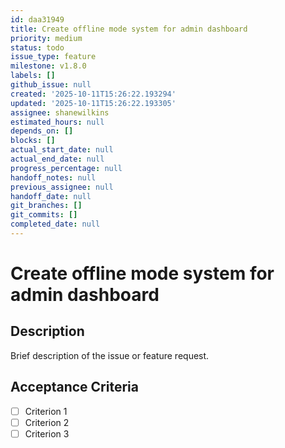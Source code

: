 ```yaml
---
id: daa31949
title: Create offline mode system for admin dashboard
priority: medium
status: todo
issue_type: feature
milestone: v1.8.0
labels: []
github_issue: null
created: '2025-10-11T15:26:22.193294'
updated: '2025-10-11T15:26:22.193305'
assignee: shanewilkins
estimated_hours: null
depends_on: []
blocks: []
actual_start_date: null
actual_end_date: null
progress_percentage: null
handoff_notes: null
previous_assignee: null
handoff_date: null
git_branches: []
git_commits: []
completed_date: null
---
```


# Create offline mode system for admin dashboard

## Description

Brief description of the issue or feature request.

## Acceptance Criteria

- [ ] Criterion 1
- [ ] Criterion 2
- [ ] Criterion 3